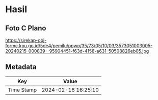 # Hasil

## Foto C Plano

https://sirekap-obj-formc.kpu.go.id/5de4/pemilu/ppwp/35/73/05/10/03/3573051003005-20240215-000839--95904451-f63d-4158-a631-50508826eb05.jpg


## Metadata

| Key        | Value               |
| ---------- | ------------------- |
| Time Stamp | 2024-02-16 16:25:10 |




